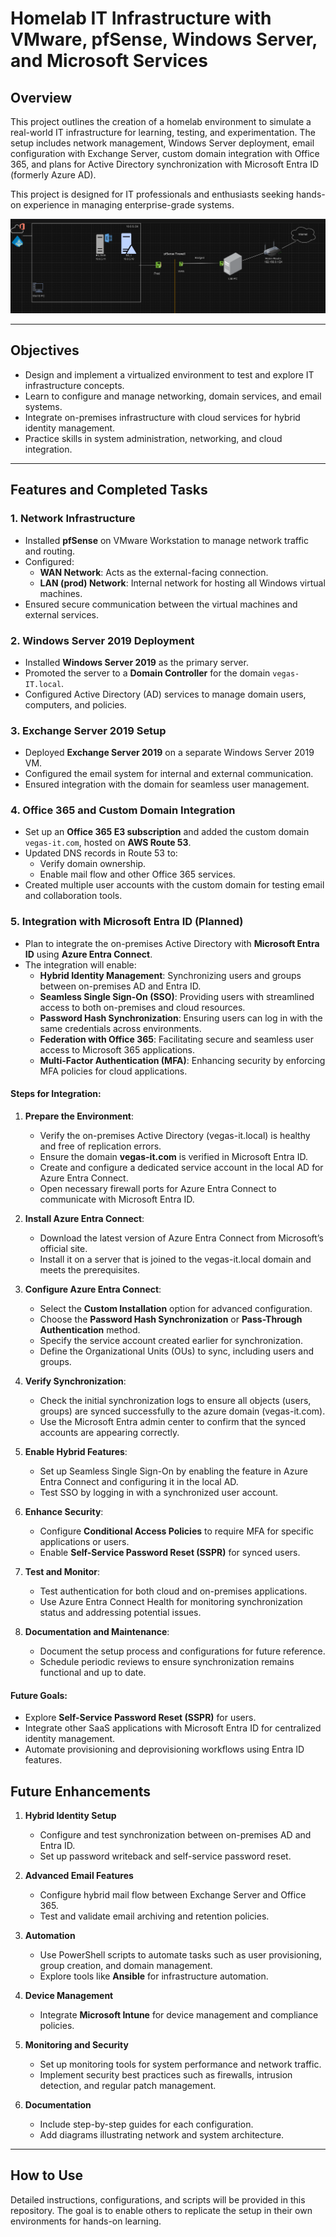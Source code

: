 # Homelab IT Infrastructure with VMware, pfSense, Windows Server, and Microsoft Services

## Overview

This project outlines the creation of a homelab environment to simulate a real-world IT infrastructure for learning, testing, and experimentation. The setup includes network management, Windows Server deployment, email configuration with Exchange Server, custom domain integration with Office 365, and plans for Active Directory synchronization with Microsoft Entra ID (formerly Azure AD).

This project is designed for IT professionals and enthusiasts seeking hands-on experience in managing enterprise-grade systems.

![Networkdiagram](image.png)

---

## Objectives

- Design and implement a virtualized environment to test and explore IT infrastructure concepts.
- Learn to configure and manage networking, domain services, and email systems.
- Integrate on-premises infrastructure with cloud services for hybrid identity management.
- Practice skills in system administration, networking, and cloud integration.

---

## Features and Completed Tasks

### 1. **Network Infrastructure**
- Installed **pfSense** on VMware Workstation to manage network traffic and routing.
- Configured:
  - **WAN Network**: Acts as the external-facing connection.
  - **LAN (prod) Network**: Internal network for hosting all Windows virtual machines.
- Ensured secure communication between the virtual machines and external services.

### 2. **Windows Server 2019 Deployment**
- Installed **Windows Server 2019** as the primary server.
- Promoted the server to a **Domain Controller** for the domain `vegas-IT.local`.
- Configured Active Directory (AD) services to manage domain users, computers, and policies.

### 3. **Exchange Server 2019 Setup**
- Deployed **Exchange Server 2019** on a separate Windows Server 2019 VM.
- Configured the email system for internal and external communication.
- Ensured integration with the domain for seamless user management.

### 4. **Office 365 and Custom Domain Integration**
- Set up an **Office 365 E3 subscription** and added the custom domain `vegas-it.com`, hosted on **AWS Route 53**.
- Updated DNS records in Route 53 to:
  - Verify domain ownership.
  - Enable mail flow and other Office 365 services.
- Created multiple user accounts with the custom domain for testing email and collaboration tools.

### 5. **Integration with Microsoft Entra ID (Planned)**

- Plan to integrate the on-premises Active Directory with **Microsoft Entra ID** using **Azure Entra Connect**.
- The integration will enable:
  - **Hybrid Identity Management**: Synchronizing users and groups between on-premises AD and Entra ID.
  - **Seamless Single Sign-On (SSO)**: Providing users with streamlined access to both on-premises and cloud resources.
  - **Password Hash Synchronization**: Ensuring users can log in with the same credentials across environments.
  - **Federation with Office 365**: Facilitating secure and seamless user access to Microsoft 365 applications.
  - **Multi-Factor Authentication (MFA)**: Enhancing security by enforcing MFA policies for cloud applications.

#### Steps for Integration:
1. **Prepare the Environment**:
   - Verify the on-premises Active Directory (vegas-it.local) is healthy and free of replication errors.
   - Ensure the domain **vegas-it.com** is verified in Microsoft Entra ID.
   - Create and configure a dedicated service account in the local AD for Azure Entra Connect.
   - Open necessary firewall ports for Azure Entra Connect to communicate with Microsoft Entra ID.

2. **Install Azure Entra Connect**:
   - Download the latest version of Azure Entra Connect from Microsoft’s official site.
   - Install it on a server that is joined to the vegas-it.local domain and meets the prerequisites.

3. **Configure Azure Entra Connect**:
   - Select the **Custom Installation** option for advanced configuration.
   - Choose the **Password Hash Synchronization** or **Pass-Through Authentication** method.
   - Specify the service account created earlier for synchronization.
   - Define the Organizational Units (OUs) to sync, including users and groups.

4. **Verify Synchronization**:
   - Check the initial synchronization logs to ensure all objects (users, groups) are synced successfully to the azure domain (vegas-it.com).
   - Use the Microsoft Entra admin center to confirm that the synced accounts are appearing correctly.

5. **Enable Hybrid Features**:
   - Set up Seamless Single Sign-On by enabling the feature in Azure Entra Connect and configuring it in the local AD.
   - Test SSO by logging in with a synchronized user account.

6. **Enhance Security**:
   - Configure **Conditional Access Policies** to require MFA for specific applications or users.
   - Enable **Self-Service Password Reset (SSPR)** for synced users.

7. **Test and Monitor**:
   - Test authentication for both cloud and on-premises applications.
   - Use Azure Entra Connect Health for monitoring synchronization status and addressing potential issues.

8. **Documentation and Maintenance**:
   - Document the setup process and configurations for future reference.
   - Schedule periodic reviews to ensure synchronization remains functional and up to date.

#### Future Goals:
- Explore **Self-Service Password Reset (SSPR)** for users.
- Integrate other SaaS applications with Microsoft Entra ID for centralized identity management.
- Automate provisioning and deprovisioning workflows using Entra ID features.


## Future Enhancements

1. **Hybrid Identity Setup**
   - Configure and test synchronization between on-premises AD and Entra ID.
   - Set up password writeback and self-service password reset.

2. **Advanced Email Features**
   - Configure hybrid mail flow between Exchange Server and Office 365.
   - Test and validate email archiving and retention policies.

3. **Automation**
   - Use PowerShell scripts to automate tasks such as user provisioning, group creation, and domain management.
   - Explore tools like **Ansible** for infrastructure automation.

4. **Device Management**
   - Integrate **Microsoft Intune** for device management and compliance policies.

5. **Monitoring and Security**
   - Set up monitoring tools for system performance and network traffic.
   - Implement security best practices such as firewalls, intrusion detection, and regular patch management.

6. **Documentation**
   - Include step-by-step guides for each configuration.
   - Add diagrams illustrating network and system architecture.

---

## How to Use

Detailed instructions, configurations, and scripts will be provided in this repository. The goal is to enable others to replicate the setup in their own environments for hands-on learning.
